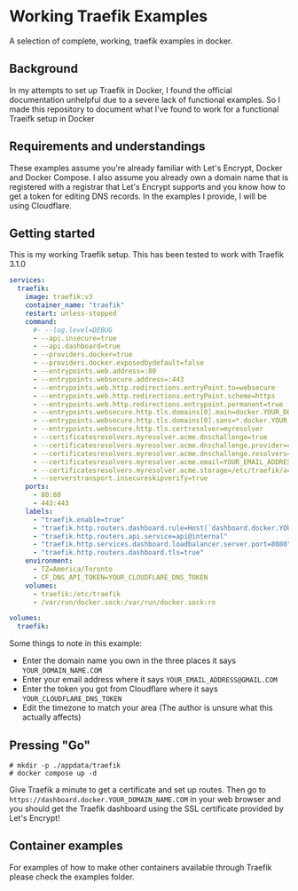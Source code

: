 # Working Traefik Examples

A selection of complete, working, traefik examples in docker.

## Background

In my attempts to set up Traefik in Docker, I found the official documentation unhelpful due to a severe lack of functional examples. So I made this repository to document what I've found to work for a functional Traeifk setup in Docker

## Requirements and understandings

These examples assume you're already familiar with Let's Encrypt, Docker and Docker Compose. I also assume you already own a domain name that is registered with a registrar that Let's Encrypt supports and you know how to get a token for editing DNS records. In the examples I provide, I will be using Cloudflare.

## Getting started

This is my working Traefik setup. This has been tested to work with Traefik 3.1.0

```yaml
services:
  traefik:
    image: traefik:v3
    container_name: "traefik"
    restart: unless-stopped
    command:
      #- --log.level=DEBUG
      - --api.insecure=true
      - --api.dashboard=true
      - --providers.docker=true
      - --providers.docker.exposedbydefault=false
      - --entrypoints.web.address=:80
      - --entrypoints.websecure.address=:443
      - --entrypoints.web.http.redirections.entryPoint.to=websecure
      - --entrypoints.web.http.redirections.entryPoint.scheme=https
      - --entrypoints.web.http.redirections.entrypoint.permanent=true
      - --entrypoints.websecure.http.tls.domains[0].main=docker.YOUR_DOMAIN_NAME.COM
      - --entrypoints.websecure.http.tls.domains[0].sans=*.docker.YOUR_DOMAIN_NAME.COM
      - --entrypoints.websecure.http.tls.certresolver=myresolver
      - --certificatesresolvers.myresolver.acme.dnschallenge=true
      - --certificatesresolvers.myresolver.acme.dnschallenge.provider=cloudflare
      - --certificatesresolvers.myresolver.acme.dnschallenge.resolvers=9.9.9.9:53
      - --certificatesresolvers.myresolver.acme.email=YOUR_EMAIL_ADDRESS@GMAIL.COM
      - --certificatesresolvers.myresolver.acme.storage=/etc/traefik/acme.json
      - --serverstransport.insecureskipverify=true
    ports:
      - 80:80
      - 443:443
    labels:
      - "traefik.enable=true"
      - "traefik.http.routers.dashboard.rule=Host(`dashboard.docker.YOUR_DOMAIN_NAME.COM`)"
      - "traefik.http.routers.api.service=api@internal"
      - "traefik.http.services.dashboard.loadbalancer.server.port=8080"
      - "traefik.http.routers.dashboard.tls=true"
    environment:
      - TZ=America/Toronto
      - CF_DNS_API_TOKEN=YOUR_CLOUDFLARE_DNS_TOKEN
    volumes:
      - traefik:/etc/traefik
      - /var/run/docker.sock:/var/run/docker.sock:ro

volumes:
  traefik:
```
  
  Some things to note in this example: 
  
   * Enter the domain name you own in the three places it says `YOUR_DOMAIN_NAME.COM` 
   * Enter your email address where it says `YOUR_EMAIL_ADDRESS@GMAIL.COM` 
   * Enter the token you got from Cloudflare where it says `YOUR_CLOUDFLARE_DNS_TOKEN`
   * Edit the timezone to match your area (The author is unsure what this actually affects)
   
## Pressing "Go"

```
# mkdir -p ./appdata/traefik
# docker compose up -d
```

Give Traefik a minute to get a certificate and set up routes. Then go to `https://dashboard.docker.YOUR_DOMAIN_NAME.COM` in your web browser and you should get the Traefik dashboard using the SSL certificate provided by Let's Encrypt!

## Container examples

For examples of how to make other containers available through Traefik please check the examples folder.
